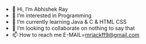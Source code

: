 - 👋 Hi, I’m Abhishek Ray
- 👀 I’m interested in Programming
- 🌱 I’m currently learning Java & C & HTML CSS
- 💞️ I’m looking to collaborate on nothing to say that
- 📫 How to reach me  E-MAIL=mrjackff9@gmail.com

<!---
mrjackff9/mrjackff9 is a ✨ special ✨ repository because its `README.md` (this file) appears on your GitHub profile.
You can click the Preview link to take a look at your changes.
--->
